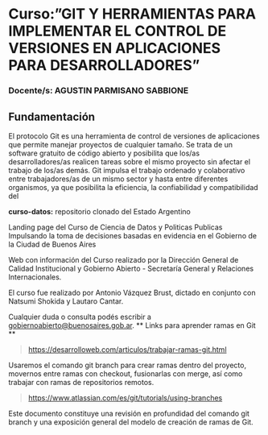 # Curso:”GIT Y HERRAMIENTAS PARA IMPLEMENTAR EL CONTROL DE VERSIONES EN APLICACIONES PARA DESARROLLADORES”

### Docente/s:  AGUSTIN PARMISANO SABBIONE

## Fundamentación

El protocolo Git es una herramienta de control de versiones de aplicaciones que permite manejar
proyectos de cualquier tamaño. Se trata de un software gratuito de código abierto y
posibilita que los/as desarrolladores/as realicen tareas sobre el mismo proyecto sin afectar el
trabajo de los/as demás.
Git impulsa el trabajo ordenado y colaborativo entre trabajadores/as de un mismo sector y hasta
entre diferentes organismos, ya que posibilita la eficiencia, la confiabilidad y compatibilidad del

**curso-datos:**  repositorio clonado del Estado Argentino

Landing page del Curso de Ciencia de Datos y Politicas Publicas
Impulsando la toma de decisiones basadas en evidencia en el Gobierno de la Ciudad de Buenos Aires

Web con información del Curso realizado por la Dirección General de Calidad Institucional y Gobierno Abierto - Secretaría General y Relaciones Internacionales.

El curso fue realizado por Antonio Vázquez Brust, dictado en conjunto con Natsumi Shokida y Lautaro Cantar.

Cualquier duda o consulta podés escribir a gobiernoabierto@buenosaires.gob.ar.
** Links para aprender ramas en Git **

>  https://desarrolloweb.com/articulos/trabajar-ramas-git.html

Usaremos el comando git branch para crear ramas dentro del proyecto, movernos entre ramas con checkout, fusionarlas con merge, así como trabajar con ramas de repositorios remotos.

>  https://www.atlassian.com/es/git/tutorials/using-branches

Este documento constituye una revisión en profundidad del comando git branch y una exposición general del modelo de creación de ramas de Git.
